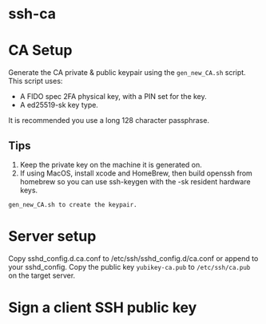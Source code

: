 # ssh-ca

# CA Setup
Generate the CA private & public keypair using the `gen_new_CA.sh` script. This script uses:
- A FIDO spec 2FA physical key, with a PIN set for the key.
- A ed25519-sk key type.

It is recommended you use a long 128 character passphrase.

## Tips
1. Keep the private key on the machine it is generated on.
2. If using MacOS, install xcode and HomeBrew, then build openssh from homebrew so you can use ssh-keygen with the -sk resident hardware keys.

```
gen_new_CA.sh to create the keypair.
```

# Server setup
Copy sshd_config.d.ca.conf to /etc/ssh/sshd_config.d/ca.conf or append to your sshd_config.
Copy the public key `yubikey-ca.pub` to `/etc/ssh/ca.pub` on the target server.


# Sign a client SSH public key


